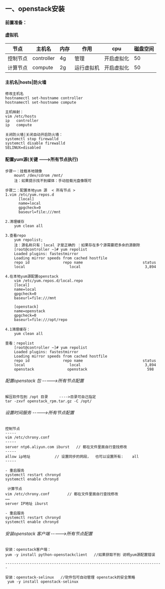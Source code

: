 ## 一、openstack安装

#### 前置准备：

#### 虚拟机

| 节点     | 主机名     | 内存 | 作用       | cpu        | 磁盘空间 |
| -------- | ---------- | ---- | ---------- | ---------- | -------- |
| 控制节点 | controller | 4g   | 管理       | 开启虚拟化 | 50       |
| 计算节点 | compute    | 2g   | 运行虚拟机 | 开启虚拟化 | 50       |

#### 主机名|hosts|防火墙

```
修改主机名     
hostnamectl set-hostname controller
hostnamectl set-hostname compute

主机映射：
vim /etc/hosts
ip   controller
ip   compute

关闭防火墙|关闭自动开启防火墙：
systemctl stop firewalld
systemctl disable firewalld
SELINUX=disabled

```

#### 配置yum源(关键 --->所有节点执行)

```
步骤一：挂载本地镜像
    mount /dev/cdrom /mnt/
    注：如果提示找不到媒体：手动挂载光盘像既可

步骤二：配置本地yum 源  < 所有节点 >
1.vim /etc/yum.repos.d
      [local]
      name=local
      gpgcheck=0
      baseurl=file:///mnt

2.清理缓存
    yum clean all

3.查看repo
    yum repolist;
    注：源名称只有：local 才是正确的 ：如果存在多个源需要把多余的源删除
    [root@controller ~]# yum repolist 
    Loaded plugins: fastestmirror
    Loading mirror speeds from cached hostfile
    repo id               repo name                           status
    local                    local                             3,894

4.在本地yum源配置openstack
    vim /etc/yum.repos.d/local.repo
    [local]
    name=local
    gpgcheck=0
    baseurl=file:///mnt

    [openstack]
    name=openstack
    gpgcheck=0
    baseurl=file:///opt/repo

4.1清理缓存：
	yum clean all

查看：repolist
    [root@controller ~]# yum repolist 
    Loaded plugins: fastestmirror
    Loading mirror speeds from cached hostfile
    repo id               repo name                           status
    local                    local                             3,894
    openstack               openstack                           598
```

###### 配置openstack 包 ----->所有节点配置

```
解压软件包到 /opt 目录     ---->目录可自己指定
tar -zxvf openstack_rpm.tar.gz -C /opt/ 
```



###### 设置时间服务 ----->所有节点配置

```
控制节点
-----
vim /etc/chrony.conf 
-----
server ntp6.aliyun.com iburst   // 都在文件里面自行查找修改
-----
allow ip地址           // 设置同步的网段，  也可以设置所有:    all
-----

- 重启服务
systemctl restart chronyd
systemctl enable chronyd

 计算节点
vim /etc/chrony.conf        // 都在文件里面自行查找修改
……
server IP地址 iburst

- 重启服务
systemctl restart chronyd
systemctl enable chronyd
```



###### 安装openstack 客户端  ----->所有节点配置

```
安装：openstack客户端：
yum -y install python-openstackclient   //如果获取不到 说明yum源配置错误

-----------------------------------------------------------------------

安装：openstack-selinux   //软件包可自动管理 openstack的安全策略
 yum -y install openstack-selinux  
```



